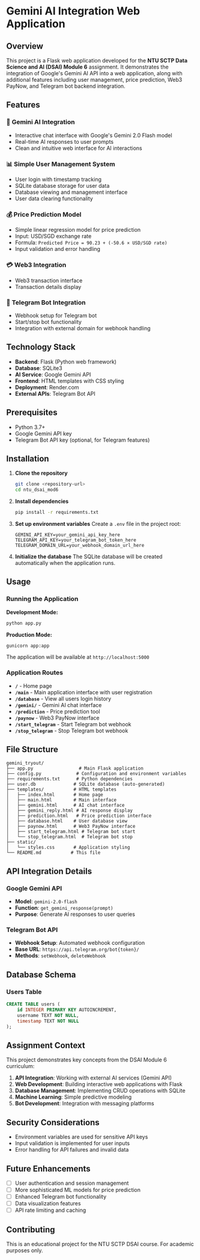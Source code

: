 # Gemini AI Integration Web Application

## Overview
This project is a Flask web application developed for the **NTU SCTP Data Science and AI (DSAI) Module 6** assignment. It demonstrates the integration of Google's Gemini AI API into a web application, along with additional features including user management, price prediction, Web3 PayNow, and Telegram bot backend integration.

## Features

### 🤖 **Gemini AI Integration**
- Interactive chat interface with Google's Gemini 2.0 Flash model
- Real-time AI responses to user prompts
- Clean and intuitive web interface for AI interactions

### 📊 **Simple User Management System**
- User login with timestamp tracking
- SQLite database storage for user data
- Database viewing and management interface
- User data clearing functionality

### 💰 **Price Prediction Model**
- Simple linear regression model for price prediction
- Input: USD/SGD exchange rate
- Formula: `Predicted Price = 90.23 + (-50.6 × USD/SGD rate)`
- Input validation and error handling

### 💳 **Web3 Integration**
- Web3 transaction interface
- Transaction details display

### 🤖 **Telegram Bot Integration**
- Webhook setup for Telegram bot
- Start/stop bot functionality
- Integration with external domain for webhook handling

## Technology Stack

- **Backend**: Flask (Python web framework)
- **Database**: SQLite3
- **AI Service**: Google Gemini API
- **Frontend**: HTML templates with CSS styling
- **Deployment**: Render.com
- **External APIs**: Telegram Bot API

## Prerequisites

- Python 3.7+
- Google Gemini API key
- Telegram Bot API key (optional, for Telegram features)

## Installation

1. **Clone the repository**
   ```bash
   git clone <repository-url>
   cd ntu_dsai_mod6
   ```

2. **Install dependencies**
   ```bash
   pip install -r requirements.txt
   ```

3. **Set up environment variables**
   Create a `.env` file in the project root:
   ```env
   GEMINI_API_KEY=your_gemini_api_key_here
   TELEGRAM_API_KEY=your_telegram_bot_token_here
   TELEGRAM_DOMAIN_URL=your_webhook_domain_url_here
   ```

4. **Initialize the database**
   The SQLite database will be created automatically when the application runs.

## Usage

### Running the Application

**Development Mode:**
```bash
python app.py
```

**Production Mode:**
```bash
gunicorn app:app
```

The application will be available at `http://localhost:5000`

### Application Routes

- **`/`** - Home page
- **`/main`** - Main application interface with user registration
- **`/database`** - View all users login history
- **`/gemini/`** - Gemini AI chat interface
- **`/prediction`** - Price prediction tool
- **`/paynow`** - Web3 PayNow interface
- **`/start_telegram`** - Start Telegram bot webhook
- **`/stop_telegram`** - Stop Telegram bot webhook

## File Structure

```
gemini_tryout/
├── app.py                 # Main Flask application
├── config.py             # Configuration and environment variables
├── requirements.txt      # Python dependencies
├── user.db              # SQLite database (auto-generated)
├── templates/           # HTML templates
│   ├── index.html       # Home page
│   ├── main.html        # Main interface
│   ├── gemini.html      # AI chat interface
│   ├── gemini_reply.html # AI response display
│   ├── prediction.html   # Price prediction interface
│   ├── database.html    # User database view
│   ├── paynow.html      # Web3 PayNow interface
│   ├── start_telegram.html # Telegram bot start
│   └── stop_telegram.html  # Telegram bot stop
├── static/
│   └── styles.css       # Application styling
└── README.md           # This file
```

## API Integration Details

### Google Gemini API
- **Model**: `gemini-2.0-flash`
- **Function**: `get_gemini_response(prompt)`
- **Purpose**: Generate AI responses to user queries

### Telegram Bot API
- **Webhook Setup**: Automated webhook configuration
- **Base URL**: `https://api.telegram.org/bot{token}/`
- **Methods**: `setWebhook`, `deleteWebhook`

## Database Schema

### Users Table
```sql
CREATE TABLE users (
    id INTEGER PRIMARY KEY AUTOINCREMENT,
    username TEXT NOT NULL,
    timestamp TEXT NOT NULL
);
```

## Assignment Context

This project demonstrates key concepts from the DSAI Module 6 curriculum:

1. **API Integration**: Working with external AI services (Gemini API)
2. **Web Development**: Building interactive web applications with Flask
3. **Database Management**: Implementing CRUD operations with SQLite
4. **Machine Learning**: Simple predictive modeling
5. **Bot Development**: Integration with messaging platforms

## Security Considerations

- Environment variables are used for sensitive API keys
- Input validation is implemented for user inputs
- Error handling for API failures and invalid data

## Future Enhancements

- [ ] User authentication and session management
- [ ] More sophisticated ML models for price prediction
- [ ] Enhanced Telegram bot functionality
- [ ] Data visualization features
- [ ] API rate limiting and caching

## Contributing

This is an educational project for the NTU SCTP DSAI course. For academic purposes only.